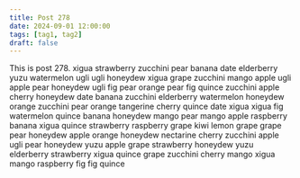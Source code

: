 ```yaml
---
title: Post 278
date: 2024-09-01 12:00:00
tags: [tag1, tag2]
draft: false
---
```

This is post 278.
xigua
strawberry
zucchini
pear
banana
date
elderberry
yuzu
watermelon
ugli
ugli
honeydew
xigua
grape
zucchini
mango
apple
ugli
apple
pear
honeydew
ugli
fig
pear
orange
pear
fig
quince
zucchini
apple
cherry
honeydew
date
banana
zucchini
elderberry
watermelon
honeydew
orange
zucchini
pear
orange
tangerine
cherry
quince
date
xigua
xigua
fig
watermelon
quince
banana
honeydew
mango
pear
mango
apple
raspberry
banana
xigua
quince
strawberry
raspberry
grape
kiwi
lemon
grape
grape
pear
honeydew
apple
orange
honeydew
nectarine
cherry
zucchini
apple
ugli
pear
honeydew
yuzu
apple
grape
strawberry
honeydew
yuzu
elderberry
strawberry
xigua
quince
grape
zucchini
cherry
mango
xigua
mango
raspberry
fig
fig
quince
